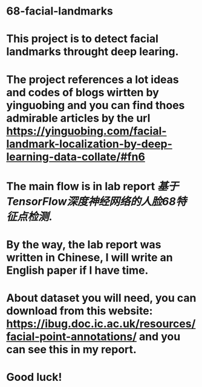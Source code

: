# 68-facial-landmarks
# This project is to detect facial landmarks throught deep learing.
# The project references a lot ideas and codes of blogs wirtten by yinguobing and you can find thoes admirable articles by the url  https://yinguobing.com/facial-landmark-localization-by-deep-learning-data-collate/#fn6

# The main flow is in lab report *基于TensorFlow深度神经网络的人脸68特征点检测*.
# By the way, the lab report was written in Chinese, I will write an English paper if I have time.
# About dataset you will need, you can download from this website: https://ibug.doc.ic.ac.uk/resources/facial-point-annotations/ and you can see this in my report.
# Good luck!
